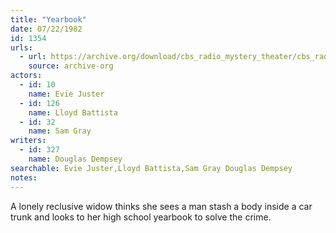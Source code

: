 ```yaml
---
title: "Yearbook"
date: 07/22/1982
id: 1354
urls: 
  - url: https://archive.org/download/cbs_radio_mystery_theater/cbs_radio_mystery_theater-1351-1399.zip/cbs_radio_mystery_theater-1351-1399%2Fcbsrmt_1354_yearbook.mp3
    source: archive-org
actors:  
  - id: 10
    name: Evie Juster  
  - id: 126
    name: Lloyd Battista  
  - id: 32
    name: Sam Gray
writers:  
  - id: 327
    name: Douglas Dempsey
searchable: Evie Juster,Lloyd Battista,Sam Gray Douglas Dempsey
notes:  
---
```

A lonely reclusive widow thinks she sees a man stash a body inside a car trunk and looks to her high school yearbook to solve the crime.
